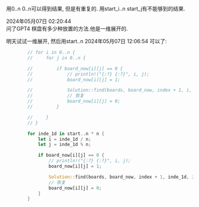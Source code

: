 

用0..n  0..n可以得到结果, 但是有重复的.
用start_i..n start_j有不能够到的结果.

2024年05月07日 02:20:44  
问了GPT4   棋盘有多少种放置的方法.他是一维展开的.

明天试试一维展开, 然后用start..n
2024年05月07日 12:06:54
可以了:

```rust
        // for i in 0..n {
        //     for j in 0..n {

        //         if board_now[i][j] == 0 {
        //             // println!("{:?} {:?}", i, j);
        //             board_now[i][j] = 1;

        //             Solution::find(boards, board_now, index + 1, i, j);
        //             // 恢复
        //             board_now[i][j] = 0;
        //         }

        //     }
        // }

        for inde_1d in start..n * n {
            let i = inde_1d / n;
            let j = inde_1d % n;

            if board_now[i][j] == 0 {
                // println!("{:?} {:?}", i, j);
                board_now[i][j] = 1;

                Solution::find(boards, board_now, index + 1, inde_1d, i, j);
                // 恢复
                board_now[i][j] = 0;
            }
        }
```